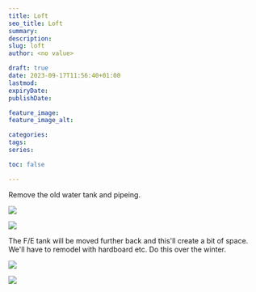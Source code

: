 ```yaml
---
title: Loft
seo_title: Loft
summary: 
description: 
slug: loft
author: <no value>

draft: true
date: 2023-09-17T11:56:40+01:00
lastmod: 
expiryDate: 
publishDate: 

feature_image: 
feature_image_alt: 

categories:
tags:
series:

toc: false

---
```


Remove the old water tank and pipeing.


![](/images/0317.jpeg)

![](/images/0318.jpeg)

The F/E tank will be moved further back and this'll create a bit of space. We'll have to remodel with hardboard etc. Do this over the winter.

![](/images/0319.jpeg)

![](/images/0320.jpeg)


